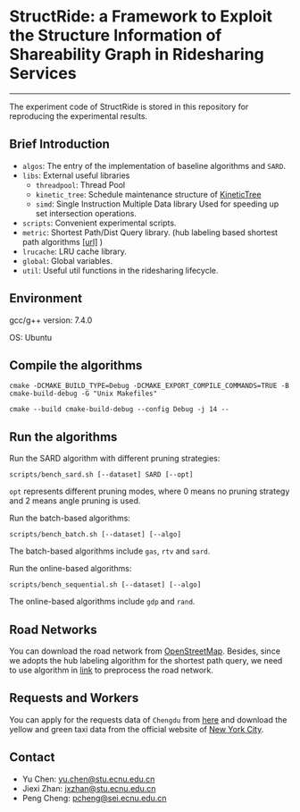 # StructRide: a Framework to Exploit the Structure Information of Shareability Graph in Ridesharing Services
***
The experiment code of StructRide is stored in this repository for reproducing the experimental results.

## Brief Introduction
* `algos`: The entry of the implementation of baseline algorithms and `SARD`.
* `libs`: External useful libraries
    * `threadpool`: Thread Pool
    * `kinetic_tree`: Schedule maintenance structure of [KineticTree](http://www.vldb.org/pvldb/vol7/p2017-huang.pdf)
    * `simd`: Single Instruction Multiple Data library Used for speeding up set intersection operations.
* `scripts`: Convenient experimental scripts.
* `metric`: Shortest Path/Dist Query library. (hub labeling based shortest path algorithms [\[url\]](http://www.vldb.org/pvldb/vol11/p445-li.pdf) ) 
* `lrucache`: LRU cache library.
* `global`: Global variables.
* `util`: Useful util functions in the ridesharing lifecycle.

## Environment

gcc/g++ version: 7.4.0 

OS: Ubuntu

## Compile the algorithms

`cmake -DCMAKE_BUILD_TYPE=Debug -DCMAKE_EXPORT_COMPILE_COMMANDS=TRUE -B cmake-build-debug -G "Unix Makefiles"`

`cmake --build cmake-build-debug --config Debug -j 14 --`

## Run the algorithms

Run the SARD algorithm with different pruning strategies:

`scripts/bench_sard.sh [--dataset] SARD [--opt]`

`opt` represents different pruning modes, where 0 means no pruning strategy and 2 means angle pruning is used.

Run the batch-based algorithms:

`scripts/bench_batch.sh [--dataset] [--algo]`

The batch-based algorithms include `gas`, `rtv` and `sard`.

Run the online-based algorithms:

`scripts/bench_sequential.sh [--dataset] [--algo]`

The online-based algorithms include `gdp` and `rand`.

## Road Networks
You can download the road network from [OpenStreetMap](https://www.openstreetmap.org/).
Besides, since we adopts the hub labeling algorithm for the shortest path query, we need to use algorithm in [link](https://github.com/BUAA-BDA/sspexp_clone) to preprocess the road network.

## Requests and Workers
You can apply for the requests data of `Chengdu` from [here](https://drive.google.com/drive/folders/1JNRaKONpwoE-YxDm5Lq3YMMcxwlwtdBH?usp=sharing)
and download the yellow and green taxi data from the official website of [New York City](https://www1.nyc.gov/site/tlc/about/tlc-trip-record-data.page).


## Contact
- Yu Chen: yu.chen@stu.ecnu.edu.cn
- Jiexi Zhan: jxzhan@stu.ecnu.edu.cn
- Peng Cheng: pcheng@sei.ecnu.edu.cn
